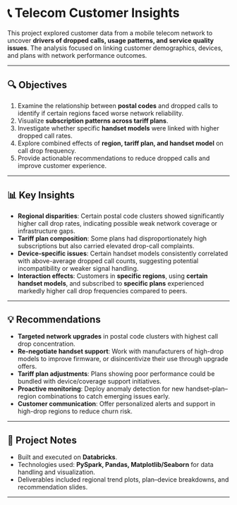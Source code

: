 # 📞 Telecom Customer Insights

This project explored customer data from a mobile telecom network to uncover **drivers of dropped calls, usage patterns, and service quality issues**. The analysis focused on linking customer demographics, devices, and plans with network performance outcomes.  

---

## 🔍 Objectives  

1. Examine the relationship between **postal codes** and dropped calls to identify if certain regions faced worse network reliability.  
2. Visualize **subscription patterns across tariff plans**.  
3. Investigate whether specific **handset models** were linked with higher dropped call rates.  
4. Explore combined effects of **region, tariff plan, and handset model** on call drop frequency.  
5. Provide actionable recommendations to reduce dropped calls and improve customer experience.  

---

## 📊 Key Insights  

- **Regional disparities**: Certain postal code clusters showed significantly higher call drop rates, indicating possible weak network coverage or infrastructure gaps.  
- **Tariff plan composition**: Some plans had disproportionately high subscriptions but also carried elevated drop-call complaints.  
- **Device-specific issues**: Certain handset models consistently correlated with above-average dropped call counts, suggesting potential incompatibility or weaker signal handling.  
- **Interaction effects**: Customers in **specific regions**, using **certain handset models**, and subscribed to **specific plans** experienced markedly higher call drop frequencies compared to peers.  

---

## 💡 Recommendations  

- **Targeted network upgrades** in postal code clusters with highest call drop concentration.  
- **Re-negotiate handset support**: Work with manufacturers of high-drop models to improve firmware, or disincentivize their use through upgrade offers.  
- **Tariff plan adjustments**: Plans showing poor performance could be bundled with device/coverage support initiatives.  
- **Proactive monitoring**: Deploy anomaly detection for new handset–plan–region combinations to catch emerging issues early.  
- **Customer communication**: Offer personalized alerts and support in high-drop regions to reduce churn risk.  

---

## 📂 Project Notes  

- Built and executed on **Databricks**.  
- Technologies used: **PySpark, Pandas, Matplotlib/Seaborn** for data handling and visualization.  
- Deliverables included regional trend plots, plan–device breakdowns, and recommendation slides.  

---
